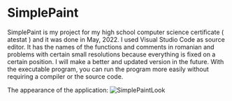 # SimplePaint
SimplePaint is my project for my high school computer science certificate ( atestat ) and it was done in May, 2022. I used Visual Studio Code as source editor.
It has the names of the functions and comments in romanian and problems with certain small resolutions because everything is fixed on a certain position.
I will make a better and updated version in the future.
With the executable program, you can run the program more easily without requiring a compiler or the source code.

The appearance of the application:
![SimplePaintLook](https://github.com/RalucaDavid/SimplePaint/assets/117584603/528adca6-47ba-4778-a248-f18354e657b1)
